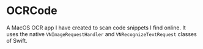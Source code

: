 # OCRCode
A MacOS OCR app I have created to scan code snippets I find online. It uses the native `VNImageRequestHandler` and `VNRecognizeTextRequest` classes of Swift.
